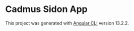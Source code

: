 # Cadmus Sidon App

This project was generated with [Angular CLI](https://github.com/angular/angular-cli) version 13.2.2.
